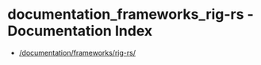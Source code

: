 # documentation_frameworks_rig-rs - Documentation Index

- [/documentation/frameworks/rig-rs/](./_documentation_frameworks_rig-rs_.md)
